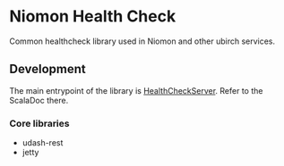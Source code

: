 # Niomon Health Check
Common healthcheck library used in Niomon and other ubirch services.

## Development
The main entrypoint of the library is [HealthCheckServer](./src/main/scala/com/ubirch/niomon/healthcheck/HealthCheckServer.scala).
Refer to the ScalaDoc there.

### Core libraries
* udash-rest
* jetty